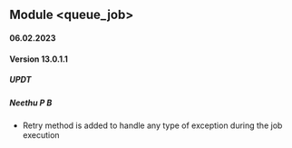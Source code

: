## Module <queue_job>

#### 06.02.2023
#### Version 13.0.1.1
##### UPDT
##### Neethu P B
- Retry method is added to handle any type of exception during the job execution 

